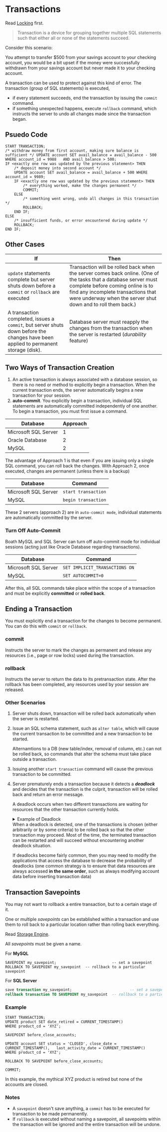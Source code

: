 # Transactions

Read [Locking](./Locking.md) first.

> Transaction is a device for grouping together multiple SQL statements such that either all or none of the statements succeed.

Consider this scenario:

You attempt to transfer $500 from your savings account to your checking account, you would be a bit upset if the money were successfully withdrawn from your savings account but never made it to your checking account.

A transaction can be used to protect against this kind of error. The transaction (group of SQL statements) is executed, 

- if every statement succeeds, end the transaction by issuing the `commit` command. 
- if something unexpected happens, execute `rollback` command, which instructs the server to undo all changes made since the transaction began.

## Psuedo Code

```mysql
START TRANSACTION;
/* withdraw money from first account, making sure balance is sufficient */ UPDATE account SET avail_balance = avail_balance - 500 WHERE account_id = 9988   AND avail_balance > 500;
IF <exactly one row was updated by the previous statement> THEN   
	/* deposit money into second account */   
	UPDATE account SET avail_balance = avail_balance + 500 WHERE account_id = 9989;   
	IF <exactly one row was updated by the previous statement> THEN     
		/* everything worked, make the changes permanent */     
		COMMIT;   
	ELSE
		/* something went wrong, undo all changes in this transaction */     			
		ROLLBACK;
	END IF;
ELSE
	/* insufficient funds, or error encountered during update */
	ROLLBACK;
END IF;
```

## Other Cases

| If                                                                                                                                  | Then                                                                                                                                                                                                                                                       |
| ----------------------------------------------------------------------------------------------------------------------------------- | ---------------------------------------------------------------------------------------------------------------------------------------------------------------------------------------------------------------------------------------------------------- |
| `update` statements complete but server shuts down before a `commit` or `rollback` are executed                                     | Transaction will be rolled back when the server comes back online. (One of the tasks that a database server must complete before coming online is to find any incomplete transactions that were underway when the server shut down and to roll them back.) |
| A transaction completed, issues a `commit`, but server shuts down before the changes have been applied to permanent storage (disk). | Database server must reapply the changes from the transaction when the server is restarted (*durability* feature)                                                                                                                                          |

## Two Ways of Transaction Creation

1. An active transaction is always associated with a database session, so there is no need or method to explicitly begin a transaction. When the current transaction ends, the server automatically begins a new transaction for your session.
2. **auto-commit**. You explicitly begin a transaction, individual SQL statements are automatically committed independently of one another. To begin a transaction, you must first issue a command.

| Database             | Approach |
| -------------------- | -------- |
| Microsoft SQL Server | 1        |
| Oracle Database      | 2        |
| MySQL                | 2        |

The advantage of  Approach 1 is that even if you are issuing only a single SQL command, you can roll back the changes. With Approach 2, once executed, changes are permanent (unless there is a backup)

| Database             | Command             |
| -------------------- | ------------------- |
| Microsoft SQL Server | `start transaction` |
| MySQL                | `begin transaction` |

These 2 servers (approach 2) are in `auto-commit mode`, individual statements are automatically committed by the server.

### Turn Off Auto-Commit

Boath MySQL and SQL Server can turn off auto-commit mode for individual sessions (acting just like Oracle Database regarding transactions).

| Database             | Command                        |
| -------------------- | ------------------------------ |
| Microsoft SQL Server | `SET IMPLICIT_TRANSACTIONS ON` |
| MySQL                | `SET AUTOCOMMIT=0`             |

After this, all SQL commands take place within the scope of a transaction and must be explicitly **committed** or **rolled back**. 

## Ending a Transaction

You must explicitly end a transaction for the changes to become permanent. You can do this with `commit` or `rollback`.

### commit

Instructs the server to mark the changes as permanent and release any resources (i.e., page or row locks) used during the transaction.

### rollback

Instructs the server to return the data to its pretransaction state. After the rollback has been completed, any resources used by your session are released.

### Other Scenarios

1. Server shuts down, transaction will be rolled back automatically when the server is restarted.

2. Issue an SQL schema statement, such as `alter table`, which will cause the current transaction to be committed and a new transaction to be started.

    Alternamtions to a DB (new table/index, removal of column, etc.) can not be rolled back, so commands that alter the schema must take place outside a transaction.

3. Issuing another `start transaction` command will cause the previous transaction to be committed.

4. Server prematurely ends a transaction because it detects a ***deadlock*** and decides that the transaction is the culprit, transaction will be rolled back and return an error message.

    A deadlock occurs when two different transactions are waiting for resources that the other transaction currently holds.
	<details>
	<summary>Example of Deadlock</summary>
	Transaction A might have just updated the account table and is waiting for a write lock on the transaction table, while transaction B has inserted a row into the transaction table and is waiting for a write lock on the account table. If both transactions happen to be modifying the same page or row (depending on the lock granularity in use by the database server), then they will each wait forever for the other transaction to finish and free up the needed resource.
	</details>
    When a deadlock is detected, one of the transactions is chosen (either arbitrarily or by some criteria) to be rolled back so that the other transaction may proceed. Most of the time, the terminated transaction can be restarted and will succeed without encountering another deadlock situation.
    
    If deadlocks become fairly common, then you may need to modify the applications that access the database to decrease the probability of deadlocks (one common strategy is to ensure that data resources are always accessed **in the same order**, such as always modifying account data before inserting transaction data)

## Transaction Savepoints

You may not want to rollback a entire transaction, but to a certain stage of it.

One or multiple *savepoints* can be established within a transaction and use them to roll back to a particular location rather than rolling back everything.

Read [Storage Engine](./StorageEngine.md).

All *savepoints* must be given a name.

For **MySQL**

```mysql
SAVEPOINT my_savepoint;							-- set a savepoint
ROLLBACK TO SAVEPOINT my_savepoint	-- rollback to a particular savepoint
```

For **SQL Server**

```sql
save transaction my_savepoint;							-- set a savepoint
rollback transaction TO SAVEPOINT my_savepoint	-- rollback to a particular savepoint
```

### Example

```mysql
START TRANSACTION;
UPDATE product SET date_retired = CURRENT_TIMESTAMP() 
WHERE product_cd = 'XYZ'; 

SAVEPOINT before_close_accounts;

UPDATE account SET status = 'CLOSED', close_date = CURRENT_TIMESTAMP(),   last_activity_date = CURRENT_TIMESTAMP() 
WHERE product_cd = 'XYZ'; 

ROLLBACK TO SAVEPOINT before_close_accounts;

COMMIT;
```

In this example, the mythical XYZ product is retired but none of the accounts are closed.

### Notes

- A `savepoint` doesn't save anything, a `commit` has to be executed for transaction to be made permanently.
- If `rollback` is executed without naming a savepoint, all savepoints within the transaction will be ignored and the entire transaction will be undone.



















